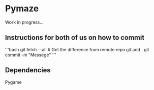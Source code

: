 # Pymaze
Work in progress...

## Instructions for both of us on how to commit
'''bash
git fetch --all  # Get the difference from remote repo
git add .
git commit -m "Messege"
'''


## Dependencies
Pygame
